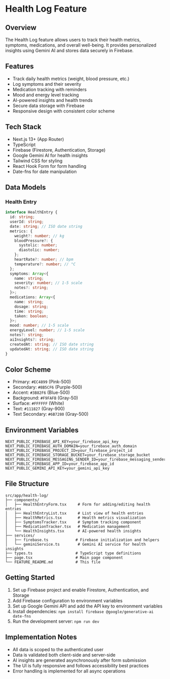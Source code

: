 # Health Log Feature

## Overview
The Health Log feature allows users to track their health metrics, symptoms, medications, and overall well-being. It provides personalized insights using Gemini AI and stores data securely in Firebase.

## Features
- Track daily health metrics (weight, blood pressure, etc.)
- Log symptoms and their severity
- Medication tracking with reminders
- Mood and energy level tracking
- AI-powered insights and health trends
- Secure data storage with Firebase
- Responsive design with consistent color scheme

## Tech Stack
- Next.js 13+ (App Router)
- TypeScript
- Firebase (Firestore, Authentication, Storage)
- Google Gemini AI for health insights
- Tailwind CSS for styling
- React Hook Form for form handling
- Date-fns for date manipulation

## Data Models

### Health Entry
```typescript
interface HealthEntry {
  id: string;
  userId: string;
  date: string; // ISO date string
  metrics: {
    weight?: number; // kg
    bloodPressure?: {
      systolic: number;
      diastolic: number;
    };
    heartRate?: number; // bpm
    temperature?: number; // °C
  };
  symptoms: Array<{
    name: string;
    severity: number; // 1-5 scale
    notes?: string;
  }>;
  medications: Array<{
    name: string;
    dosage: string;
    time: string;
    taken: boolean;
  }>;
  mood: number; // 1-5 scale
  energyLevel: number; // 1-5 scale
  notes?: string;
  aiInsights?: string;
  createdAt: string; // ISO date string
  updatedAt: string; // ISO date string
}
```

## Color Scheme
- Primary: `#EC4899` (Pink-500)
- Secondary: `#8B5CF6` (Purple-500)
- Accent: `#3B82F6` (Blue-500)
- Background: `#F9FAFB` (Gray-50)
- Surface: `#FFFFFF` (White)
- Text: `#111827` (Gray-900)
- Text Secondary: `#6B7280` (Gray-500)

## Environment Variables
```
NEXT_PUBLIC_FIREBASE_API_KEY=your_firebase_api_key
NEXT_PUBLIC_FIREBASE_AUTH_DOMAIN=your_firebase_auth_domain
NEXT_PUBLIC_FIREBASE_PROJECT_ID=your_firebase_project_id
NEXT_PUBLIC_FIREBASE_STORAGE_BUCKET=your_firebase_storage_bucket
NEXT_PUBLIC_FIREBASE_MESSAGING_SENDER_ID=your_firebase_messaging_sender_id
NEXT_PUBLIC_FIREBASE_APP_ID=your_firebase_app_id
NEXT_PUBLIC_GEMINI_API_KEY=your_gemini_api_key
```

## File Structure
```
src/app/health-log/
├── components/
│   ├── HealthEntryForm.tsx     # Form for adding/editing health entries
│   ├── HealthEntryList.tsx     # List view of health entries
│   ├── HealthMetrics.tsx       # Health metrics visualization
│   ├── SymptomsTracker.tsx     # Symptom tracking component
│   ├── MedicationTracker.tsx   # Medication management
│   └── HealthInsights.tsx      # AI-powered health insights
├── services/
│   ├── firebase.ts            # Firebase initialization and helpers
│   └── geminiService.ts        # Gemini AI service for health insights
├── types.ts                   # TypeScript type definitions
├── page.tsx                   # Main page component
└── FEATURE_README.md          # This file
```

## Getting Started
1. Set up Firebase project and enable Firestore, Authentication, and Storage
2. Add Firebase configuration to environment variables
3. Set up Google Gemini API and add the API key to environment variables
4. Install dependencies: `npm install firebase @google/generative-ai date-fns`
5. Run the development server: `npm run dev`

## Implementation Notes
- All data is scoped to the authenticated user
- Data is validated both client-side and server-side
- AI insights are generated asynchronously after form submission
- The UI is fully responsive and follows accessibility best practices
- Error handling is implemented for all async operations
